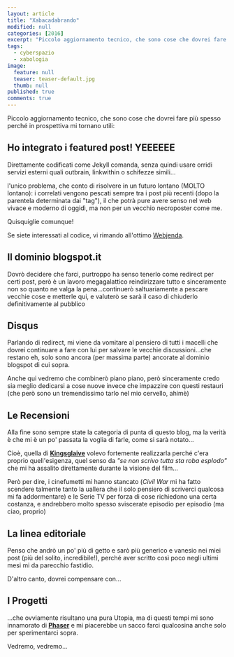 ```yaml
---
layout: article
title: "Xabacadabrando"
modified: null
categories: [2016]
excerpt: "Piccolo aggiornamento tecnico, che sono cose che dovrei fare più spesso perché in prospettiva mi tornano utili"
tags:
  - cyberspazio
  - xabologia
image: 
  feature: null
  teaser: teaser-default.jpg
  thumb: null
published: true
comments: true
---
```


Piccolo aggiornamento tecnico, che sono cose che dovrei fare più spesso perché in prospettiva mi tornano utili:

## Ho integrato i featured post! YEEEEEE

Direttamente codificati come Jekyll comanda, senza quindi usare orridi servizi esterni quali outbrain, linkwithin o schifezze simili...

l'unico problema, che conto di risolvere in un futuro lontano (MOLTO lontano): i correlati vengono pescati sempre tra i post più recenti (dopo la parentela determinata dai "tag"), il che potrà pure avere senso nel web vivace e moderno di oggidì, ma non per un vecchio necroposter come me.

Quisquiglie comunque!

Se siete interessati al codice, vi rimando all'ottimo [Webjenda](https://blog.webjeda.com/jekyll-related-posts/#pre-requisites).

## Il dominio blogspot.it

Dovrò decidere che farci, purtroppo ha senso tenerlo come redirect per certi post, però è un lavoro megagalattico reindirizzare tutto e sinceramente non so quanto ne valga la pena...continuerò saltuariamente a pescare vecchie cose e metterle qui, e valuterò se sarà il caso di chiuderlo definitivamente al pubblico

## Disqus

Parlando di redirect, mi viene da vomitare al pensiero di tutti i macelli che dovrei continuare a fare con lui per salvare le vecchie discussioni...che restano eh, solo sono ancora (per massima parte) ancorate al dominio blogspot di cui sopra.

Anche qui vedremo che combinerò piano piano, però sinceramente credo sia meglio dedicarsi a cose nuove invece che impazzire con questi restauri (che però sono un tremendissimo tarlo nel mio cervello, ahimè)

## Le Recensioni

Alla fine sono sempre state la categoria di punta di questo blog, ma la verità è che mi è un po' passata la voglia di farle, come si sarà notato...

Cioè, quella di [**Kingsglaive**](http://xabacadabra.com/2016/Kingsglaive-Final-Fantasy-XV-Recensione/) volevo fortemente realizzarla perché c'era proprio quell'esigenza, quel senso da _"se non scrivo tutta sta roba esplodo"_ che mi ha assalito direttamente durante la visione del film...

Però per dire, i cinefumetti mi hanno stancato (_Civil War_ mi ha fatto scendere talmente tanto la uallera che il solo pensiero di scriverci qualcosa mi fa addormentare) e le Serie TV per forza di cose richiedono una certa costanza, e andrebbero molto spesso sviscerate episodio per episodio (ma ciao, proprio)

## La linea editoriale

Penso che andrò un po' più di getto e sarò più generico e vanesio nei miei post (più del solito, incredibile!), perché aver scritto così poco negli ultimi mesi mi da parecchio fastidio.

D'altro canto, dovrei compensare con...

## I Progetti

...che ovviamente risultano una pura Utopia, ma di questi tempi mi sono innamorato di [**Phaser**](http://phaser.io/) e mi piacerebbe un sacco farci qualcosina anche solo per sperimentarci sopra.

Vedremo, vedremo...